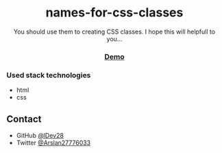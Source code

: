 <h1 align="center">names-for-css-classes</h1>

<div align="center">
   You should use them to creating CSS classes. I hope this will helpfull to you...
</div>

<div align="center">
  <h3>
    <a href="https://ldev28.github.io/names-for-css-classes/">
      Demo
    </a>
  </h3>
</div>


### Used stack technologies

- html
- css



## Contact

- GitHub [@lDev28](https://github.com/ldev28)
- Twitter [@Arslan27776033](https://twitter.com/Arslan27776033)
